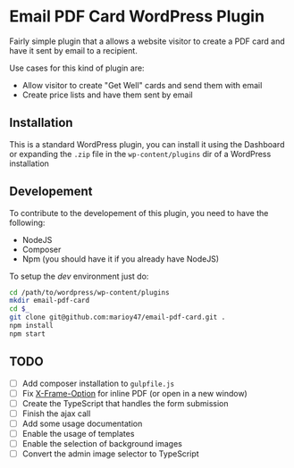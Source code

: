 # Email PDF Card WordPress Plugin

Fairly simple plugin that a allows a website visitor to create a PDF card and have it sent by email to a recipient.

Use cases for this kind of plugin are:

- Allow visitor to create "Get Well" cards and send them with email
- Create price lists and have them sent by email 

## Installation

This is a standard WordPress plugin, you can install it using the Dashboard or expanding the `.zip` file in the `wp-content/plugins` dir of a WordPress installation

## Developement

To contribute to the developement of this plugin, you need to have the following:

- NodeJS
- Composer
- Npm (you should have it if you already have NodeJS)

To setup the _dev_ environment just do:

```bash
cd /path/to/wordpress/wp-content/plugins
mkdir email-pdf-card
cd $_
git clone git@github.com:marioy47/email-pdf-card.git .
npm install
npm start
```

## TODO

- [ ] Add composer installation to `gulpfile.js`
- [ ] Fix [X-Frame-Option](https://developer.mozilla.org/es/docs/Web/HTTP/Headers/X-Frame-Options) for inline PDF (or open in a new window)
- [ ] Create the TypeScript that handles the form submission 
- [ ] Finish the ajax call
- [ ] Add some usage documentation
- [ ] Enable the usage of templates
- [ ] Enable the selection of background images
- [ ] Convert the admin image selector to TypeScript
